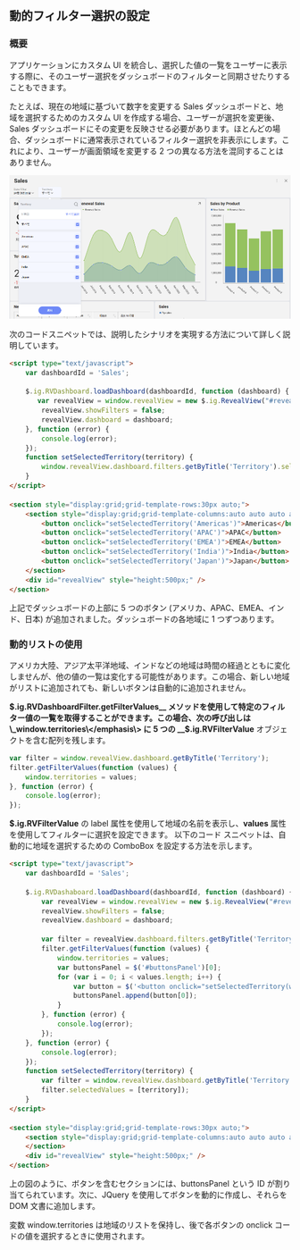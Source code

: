 ## 動的フィルター選択の設定

### 概要

アプリケーションにカスタム UI を統合し、選択した値の一覧をユーザーに表示する際に、そのユーザー選択をダッシュ​​ボードのフィルターと同期させたりすることもできます。

たとえば、現在の地域に基づいて数字を変更する Sales ダッシュボードと、地域を選択するためのカスタム UI を作成する場合、ユーザーが選択を変更後、Sales ダッシュボードにその変更を反映させる必要があります。ほとんどの場合、ダッシュボードに通常表示されているフィルター選択を非表示にします。これにより、ユーザーが画面領域を変更する 2 つの異なる方法を混同することはありません。

<img src="images/territory_filter_selections.png" alt="Displaying filter selections" class="responsive-img"/>

次のコードスニペットでは、説明したシナリオを実現する方法について詳しく説明しています。

``` html
<script type="text/javascript">
    var dashboardId = 'Sales';

    $.ig.RVDashboard.loadDashboard(dashboardId, function (dashboard) {
       var revealView = window.revealView = new $.ig.RevealView("#revealView");
        revealView.showFilters = false;
        revealView.dashboard = dashboard;
    }, function (error) {
        console.log(error);
    });
    function setSelectedTerritory(territory) {
        window.revealView.dashboard.filters.getByTitle('Territory').selectedValues = [territory];
    }
</script>

<section style="display:grid;grid-template-rows:30px auto;">
    <section style="display:grid;grid-template-columns:auto auto auto auto auto;">
        <button onclick="setSelectedTerritory('Americas')">Americas</button>
        <button onclick="setSelectedTerritory('APAC')">APAC</button>
        <button onclick="setSelectedTerritory('EMEA')">EMEA</button>
        <button onclick="setSelectedTerritory('India')">India</button>
        <button onclick="setSelectedTerritory('Japan')">Japan</button>
    </section>
    <div id="revealView" style="height:500px;" />
</section>
```

上記でダッシュボードの上部に 5 つのボタン (アメリカ、APAC、EMEA、インド、日本) が追加されました。ダッシュボードの各地域に 1 つずつあります。

### 動的リストの使用

アメリカ大陸、アジア太平洋地域、インドなどの地域は時間の経過とともに変化しませんが、他の値の一覧は変化する可能性があります。この場合、新しい地域がリストに追加されても、新しいボタンは自動的に追加されません。

__$.ig.RVDashboardFilter.getFilterValues__ メソッドを使用して特定のフィルター値の一覧を取得することができます。この場合、次の呼び出しは \_window.territories\</emphasis\> に 5 つの __$.ig.RVFilterValue__ オブジェクトを含む配列を残します。

``` js
var filter = window.revealView.dashboard.getByTitle('Territory');
filter.getFilterValues(function (values) {
    window.territories = values;
}, function (error) {
    console.log(error);
});
```

__$.ig.RVFilterValue__ の label 属性を使用して地域の名前を表示し、__values__ 属性を使用してフィルターに選択を設定できます。
以下のコード スニペットは、自動的に地域を選択するための ComboBox を設定する方法を示します。


``` html
<script type="text/javascript">
    var dashboardId = 'Sales';

    $.ig.RVDashaboard.loadDashboard(dashboardId, function (dashboard) {
        var revealView = window.revealView = new $.ig.RevealView("#revealView");
        revealView.showFilters = false;
        revealView.dashboard = dashboard;

        var filter = revealView.dashboard.filters.getByTitle('Territory');
        filter.getFilterValues(function (values) {
            window.territories = values;
            var buttonsPanel = $('#buttonsPanel')[0];
            for (var i = 0; i < values.length; i++) {
                var button = $('<button onclick="setSelectedTerritory(window.territories[' + i + '].values)">' + values[i].label + '</button>');
                buttonsPanel.append(button[0]);
            }
        }, function (error) {
            console.log(error);
        });
    }, function (error) {
        console.log(error);
    });
    function setSelectedTerritory(territory) {
        var filter = window.revealView.dashboard.getByTitle('Territory');
        filter.selectedValues = [territory]);
    }
</script>

<section style="display:grid;grid-template-rows:30px auto;">
    <section style="display:grid;grid-template-columns:auto auto auto auto auto;" id="buttonsPanel">
    </section>
    <div id="revealView" style="height:500px;" />
</section>
```

上の図のように、ボタンを含むセクションには、buttonsPanel という ID が割り当てられています。次に、JQuery を使用してボタンを動的に作成し、それらを DOM 文書に追加します。

変数 window.territories は地域のリストを保持し、後で各ボタンの onclick コードの値を選択するときに使用されます。
